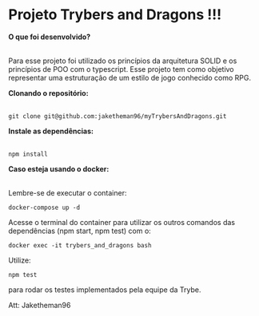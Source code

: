 # Projeto Trybers and Dragons !!!

<summary><strong>O que foi desenvolvido?</strong></summary><br />

Para esse projeto foi utilizado os princípios da arquitetura SOLID e os princípios de POO com o typescript.
Esse projeto tem como objetivo representar uma estruturação de um estilo de jogo conhecido como RPG.

<summary><strong>Clonando o repositório: </strong></summary><br />

```
git clone git@github.com:jaketheman96/myTrybersAndDragons.git
```
<summary><strong>Instale as dependências: </strong></summary><br />

```
npm install
```

<summary><strong>Caso esteja usando o docker: </strong></summary><br />

Lembre-se de executar o container:

```
docker-compose up -d
```

Acesse o terminal do container para utilizar os outros comandos das dependências (npm start, npm test) com o: 

```
docker exec -it trybers_and_dragons bash
```
Utilize:

```
npm test
```

para rodar os testes implementados pela equipe da Trybe.

Att: Jaketheman96
